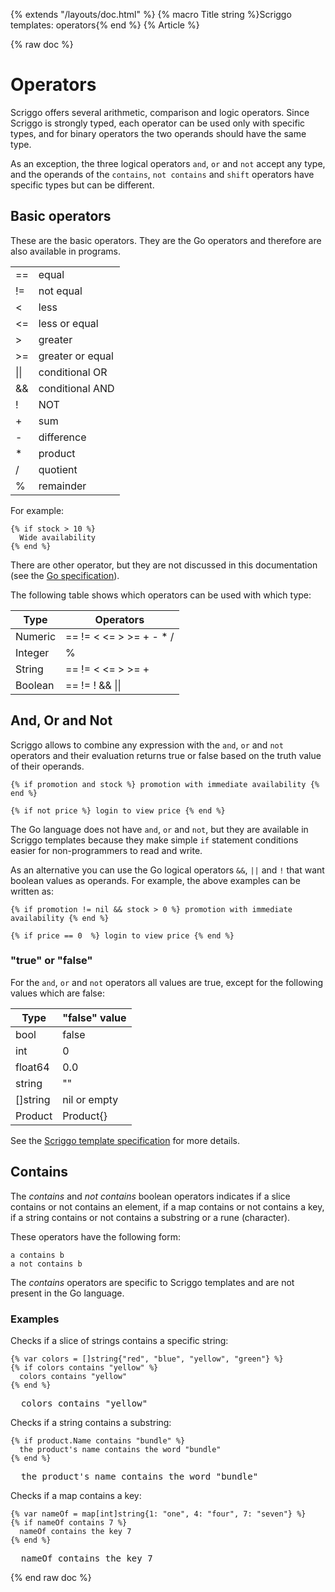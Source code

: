 {% extends "/layouts/doc.html" %}
{% macro Title string %}Scriggo templates: operators{% end %}
{% Article %}

{% raw doc %}

# Operators

Scriggo offers several arithmetic, comparison and logic operators. Since Scriggo is strongly typed, each operator can
be used only with specific types, and for binary operators the two operands should have the same type.

As an exception, the three logical operators `and`, `or` and `not` accept any type, and the operands of the `contains`,
`not contains` and `shift` operators have specific types but can be different.

## Basic operators

These are the basic operators. They are the Go operators and therefore are also available in programs.

<div class="operators">

|     |                     |
|-----|---------------------|
| ==  | equal               |
| !=  | not equal           |
| <   | less                |
| <=  | less or equal       |
| >   | greater             |
| >=  | greater or equal    |
| \|\|| conditional OR      |
| &&  | conditional AND     |
| !   | NOT                 |
| +   | sum                 |
| -   | difference          |
| *   | product             |
| /   | quotient            |
| %   | remainder           |

</div>

For example:

```scriggo
{% if stock > 10 %}
  Wide availability
{% end %}
```

There are other operator, but they are not discussed in this documentation (see the
[Go specification](https://golang.org/ref/spec#Operators)). 

The following table shows which operators can be used with which type:

<div class="data-type-operators">

|  Type       |  Operators                       |
|-------------|----------------------------------|
| Numeric     | ==  !=  <  <=  >  >=  +  -  *  / |
| Integer     | %                                |
| String      | ==  !=  <  <=  >  >=  +          |
| Boolean     | ==  !=  !  && \|\|             |

</div>

## And, Or and Not

Scriggo allows to combine any expression with the `and`, `or` and `not` operators and their evaluation returns true or
false based on the truth value of their operands.

```scriggo
{% if promotion and stock %} promotion with immediate availability {% end %}

{% if not price %} login to view price {% end %}
```

The Go language does not have `and`, `or` and `not`, but they are available in Scriggo templates because they make
simple `if` statement conditions easier for non-programmers to read and write.

As an alternative you can use the Go logical operators `&&`, `||` and `!` that want boolean values as operands. For
example, the above examples can be written as:

```scriggo
{% if promotion != nil && stock > 0 %} promotion with immediate availability {% end %}

{% if price == 0  %} login to view price {% end %}
```

### "true" or "false"

For the `and`, `or` and `not` operators all values are true, except for the following values which are false:

<div class="data-type-false">

|  Type       |  "false" value  |
|-------------|-----------------|
| bool        | false           |
| int         | 0               |
| float64     | 0.0             |
| string      | ""              |
| []string    | nil or empty    |
| Product     | Product{}       |

</div>

See the [Scriggo template specification](/templates/specification#truthful-values) for more details.

## Contains

The _contains_ and _not contains_ boolean operators indicates if a slice contains or not contains an element, if a map
contains or not contains a key, if a string contains or not contains a substring or a rune (character).

These operators have the following form:

```scriggo
a contains b
a not contains b
```

The _contains_ operators are specific to Scriggo templates and are not present in the Go language.

### Examples

Checks if a slice of strings contains a specific string:

```scriggo
{% var colors = []string{"red", "blue", "yellow", "green"} %}
{% if colors contains "yellow" %}
  colors contains "yellow"
{% end %}
```
<pre class="result">  colors contains "yellow"</pre>

Checks if a string contains a substring:

```scriggo
{% if product.Name contains "bundle" %}
  the product's name contains the word "bundle"
{% end %}
```
<pre class="result">  the product's name contains the word "bundle"</pre>

Checks if a map contains a key:

```scriggo
{% var nameOf = map[int]string{1: "one", 4: "four", 7: "seven"} %}
{% if nameOf contains 7 %}
  nameOf contains the key 7
{% end %}
```
<pre class="result">  nameOf contains the key 7</pre>

{% end raw doc %}
